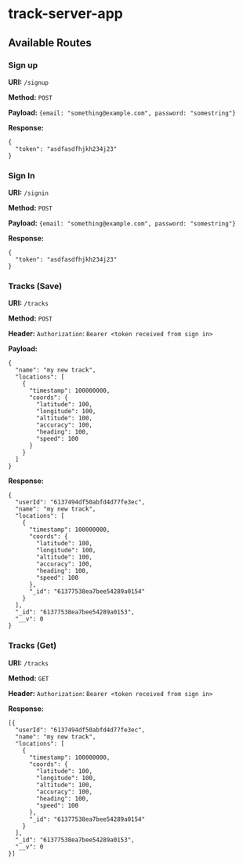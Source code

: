 # track-server-app

## Available Routes
### Sign up
**URI:** `/signup`


**Method:** `POST`


**Payload:** `{email: "something@example.com", password: "somestring"}`


**Response:**
```
{
  "token": "asdfasdfhjkh234j23"
}
```

### Sign In
**URI:** `/signin`


**Method:** `POST`


**Payload:** `{email: "something@example.com", password: "somestring"}`


**Response:**
```
{
  "token": "asdfasdfhjkh234j23"
}
```


### Tracks (Save)
**URI:** `/tracks`


**Method:** `POST`


**Header:** `Authorization`: `Bearer <token received from sign in>`

**Payload:**
```
{
  "name": "my new track",
  "locations": [
    {
      "timestamp": 100000000,
      "coords": {
        "latitude": 100,
        "longitude": 100,
        "altitude": 100,
        "accuracy": 100,
        "heading": 100,
        "speed": 100
      }
    }
  ]
}

```

**Response:**
```
{
  "userId": "6137494df50abfd4d77fe3ec",
  "name": "my new track",
  "locations": [
    {
      "timestamp": 100000000,
      "coords": {
        "latitude": 100,
        "longitude": 100,
        "altitude": 100,
        "accuracy": 100,
        "heading": 100,
        "speed": 100
      },
      "_id": "61377538ea7bee54289a0154"
    }
  ],
  "_id": "61377538ea7bee54289a0153",
  "__v": 0
}
```

### Tracks (Get)
**URI:** `/tracks`


**Method:** `GET`


**Header:** `Authorization`: `Bearer <token received from sign in>`

**Response:**
```
[{
  "userId": "6137494df50abfd4d77fe3ec",
  "name": "my new track",
  "locations": [
    {
      "timestamp": 100000000,
      "coords": {
        "latitude": 100,
        "longitude": 100,
        "altitude": 100,
        "accuracy": 100,
        "heading": 100,
        "speed": 100
      },
      "_id": "61377538ea7bee54289a0154"
    }
  ],
  "_id": "61377538ea7bee54289a0153",
  "__v": 0
}]
```
